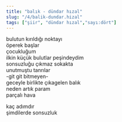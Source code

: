 ```yaml
---
title: "balık - dündar hızal"
slug: "/4/balik-dundar.hizal"
tags: ["şiir", "dündar hızal","sayı:dört"]
---
```

bulutun kırıldığı noktayı  
öperek başlar\
çocukluğum\
ilkin küçük bulutlar peşindeydim\
sonsuzluğu çıkmaz sokakta\
unutmuştu tanrılar\
-git git bitmeyen-\
geceyle birlikte çıkagelen balık\
neden artık param\
parçalı hava

kaç adımdır\
şimdilerde sonsuzluk
